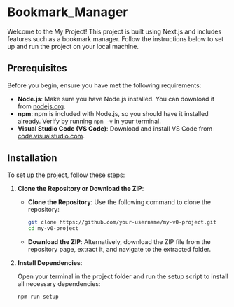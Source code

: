 # Bookmark_Manager

Welcome to the My Project! This project is built using Next.js and includes features such as a bookmark manager. Follow the instructions below to set up and run the project on your local machine.

## Prerequisites

Before you begin, ensure you have met the following requirements:

- **Node.js**: Make sure you have Node.js installed. You can download it from [nodejs.org](https://nodejs.org/).
- **npm**: npm is included with Node.js, so you should have it installed already. Verify by running `npm -v` in your terminal.
- **Visual Studio Code (VS Code)**: Download and install VS Code from [code.visualstudio.com](https://code.visualstudio.com/).

## Installation

To set up the project, follow these steps:

1. **Clone the Repository or Download the ZIP**:

   - **Clone the Repository**: Use the following command to clone the repository:

     ```bash
     git clone https://github.com/your-username/my-v0-project.git
     cd my-v0-project
     ```

   - **Download the ZIP**: Alternatively, download the ZIP file from the repository page, extract it, and navigate to the extracted folder.

2. **Install Dependencies**:

   Open your terminal in the project folder and run the setup script to install all necessary dependencies:

   ```bash
   npm run setup
